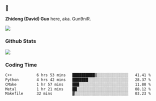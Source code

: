 ### 👋 

**Zhidong (David) Guo** here, aka. Gun9niR.

![](https://komarev.com/ghpvc/?username=Gun9niR&label=Total+Views)

### Github Stats

<img src="https://github-readme-stats.vercel.app/api?username=Gun9niR&count_private=true&show_icons=true&theme=vue-dark&hide_title=true">

### Coding Time

<!--START_SECTION:waka-->

```txt
C++           6 hrs 53 mins   ██████████▒░░░░░░░░░░░░░░   41.41 %
Python        4 hrs 42 mins   ███████░░░░░░░░░░░░░░░░░░   28.37 %
CMake         1 hr 57 mins    ███░░░░░░░░░░░░░░░░░░░░░░   11.80 %
Metal         1 hr 21 mins    ██░░░░░░░░░░░░░░░░░░░░░░░   08.12 %
Makefile      32 mins         ▓░░░░░░░░░░░░░░░░░░░░░░░░   03.23 %
```

<!--END_SECTION:waka-->
